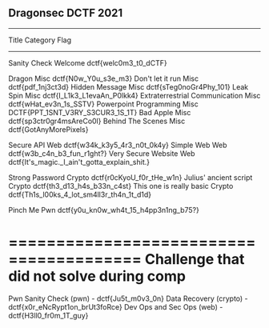 ## Dragonsec DCTF 2021

---
Title                			      Category		  Flag
------------------------------	-----------		---------------------------
Sanity Check					          Welcome			  dctf{welc0m3_t0_dCTF}
  
Dragon							            Misc			    dctf{N0w_Y0u_s3e_m3}
Don't let it run		            Misc			    dctf{pdf_1nj3ct3d}
Hidden Message 			            Misc			    dctf{sTeg0noGr4Phy_101}
Leak Spin 					            Misc			    dctf{I_L1k3_L1evaAn_P0lkk4} 
Extraterrestrial Communication 	Misc			    dctf{wHat_ev3n_1s_SSTV}
Powerpoint Programming 			    Misc			    DCTF{PPT_1SNT_V3RY_S3CUR3_1S_1T}
Bad Apple 						          Misc			    dctf{sp3ctr0gr4msAreCo0l}
Behind The Scenes 				      Misc			    dctf{GotAnyMorePixels} 

Secure API 						          Web				    dctf{w34k_k3y5_4r3_n0t_0k4y}
Simple Web						          Web				    dctf{w3b_c4n_b3_fun_r1ght?}
Very Secure Website				      Web		        dctf{It's_magic._I_ain't_gotta_explain_shit.}

Strong Password 				        Crypto			  dctf{r0cKyoU_f0r_tHe_w1n}
Julius' ancient script 			    Crypto			  dctf{th3_d13_h4s_b33n_c4st}
This one is really basic 		    Crypto			  dctf{Th1s_l00ks_4_lot_sm4ll3r_th4n_1t_d1d}

Pinch Me						            Pwn				    dctf{y0u_kn0w_wh4t_15_h4pp3n1ng_b75?}

========================================
Challenge that did not solve during comp
========================================
Pwn Sanity Check (pwn) 		  - dctf{Ju5t_m0v3_0n}
Data Recovery (crypto) 		  - dctf{x0r_eNcRypt1on_brUt3foRce}
Dev Ops and Sec Ops (web) 	- dctf{H3ll0_fr0m_1T_guy}
```

